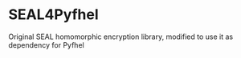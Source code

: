 # SEAL4Pyfhel
Original SEAL homomorphic encryption library, modified to use it as dependency for Pyfhel
